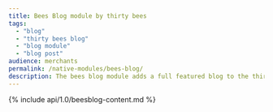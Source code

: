 ```yaml
---
title: Bees Blog module by thirty bees
tags:
  - "blog"
  - "thirty bees blog"
  - "blog module"
  - "blog post"
audience: merchants
permalink: /native-modules/bees-blog/
description: The bees blog module adds a full featured blog to the thirty bees core. Allowing you to make blog posts and display your blog fdeed on your site.
---
```


{% include api/1.0/beesblog-content.md %}